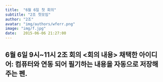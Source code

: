 ```yaml
---
title:  "6월 6일 첫 회의"
subtitle: "2조 첫모임"
author: "2조"
avatar: "img/authors/wferr.png"
image: "img/f.jpg"
date:   2015-06-06 21:27:00
---
```

6월 6일 9시~11시 2조 회의
<회의 내용>
채택한 아이디어: 컴퓨터와 연동 되어 필기하는 내용을 자동으로 저장해 주는 펜.
-----
